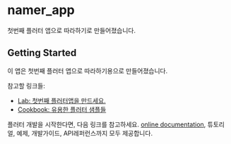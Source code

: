 # namer_app

첫번째 플러터 앱으로 따라하기로 만들어졌습니다.

## Getting Started

이 앱은 첫번째 플러터 앱으로 따라하기용으로 만들어졌습니다.

참고할 링크들:

- [Lab: 첫번째 플러터앱을 만드세요.](https://codelabs.developers.google.com/codelabs/flutter-codelab-first?hl=ko#0)
- [Cookbook: 유용한 플러터 샘플들](https://docs.flutter.dev/cookbook)

플러터 개발을 시작한다면, 다음 링크를 참고하세요.
[online documentation](https://docs.flutter.dev/), 튜토리얼, 예제, 개발가이드, API레퍼런스까지 모두 제공합니다.